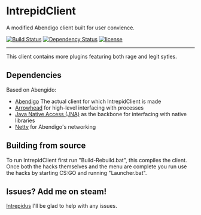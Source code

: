 # IntrepidClient
A modified Abendigo client built for user convience.

[![Build Status](https://travis-ci.org/Jire/Abendigo.svg?branch=master)](https://travis-ci.org/Jire/Abendigo)
[![Dependency Status](https://www.versioneye.com/user/projects/5784c44276ef40003fba815c/badge.svg?style=flat)](https://www.versioneye.com/user/projects/5784c44276ef40003fba815c)
[![license](https://img.shields.io/github/license/Jire/Abendigo.svg)](https://github.com/Jire/Abendigo/blob/master/LICENSE.txt)

---

This client contains more plugins featuring both rage and legit sytles.

## Dependencies

Based on Abengido:

- [Abendigo](https://github.com/Jire/Abendigo) The actual client for which IntrepidClient is made
- [Arrowhead](https://github.com/Jire/Arrowhead) for high-level interfacing with processes
- [Java Native Access (JNA)](https://github.com/java-native-access/jna) as the backbone for interfacing with native libraries
- [Netty](http://netty.io) for Abendigo's networking

## Building from source

To run IntrepidClient first run "Build-Rebuild.bat", this compiles the client. Once both the hacks themselves and the menu are complete you run use the hacks by starting CS:GO and running "Launcher.bat".

## Issues? Add me on steam!

[Intrepidus](http://steamcommunity.com/id/intrepidus_zen) I'll be glad to help with any issues.
